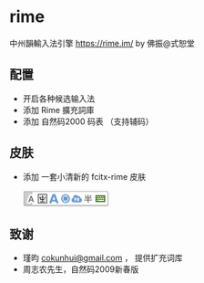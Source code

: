 # rime

中州韻輸入法引擎  https://rime.im/  by 佛振@式恕堂

## 配置

- 开启各种候选输入法
- 添加 Rime 擴充詞庫
- 添加 自然码2000 码表 （支持辅码）

## 皮肤 
- 添加 一套小清新的 fcitx-rime 皮肤

  ![fcitx rime](https://github.com/henices/rime/raw/master/image/fcitx-rime.png) 

## 致谢

- 瑾昀 <cokunhui@gmail.com> ， 提供扩充词库
- 周志农先生，自然码2009新春版

